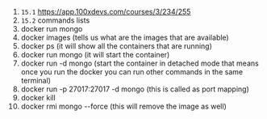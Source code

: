 1. `15.1` https://app.100xdevs.com/courses/3/234/255
2. `15.2`
   commands lists
3. docker run mongo
4. docker images (tells us what are the images that are available)
5. docker ps (it will show all the containers that are running)
6. docker run mongo (it will start the container)
7. docker run -d mongo (start the container in detached mode that means once you run the docker you can run other commands in the same terminal)
8. docker run -p 27017:27017 -d mongo (this is called as port mapping)
9. docker kill <container id>
10. docker rmi mongo --force (this will remove the image as well)
